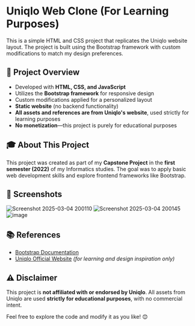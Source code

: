 # Uniqlo Web Clone (For Learning Purposes)

This is a simple HTML and CSS project that replicates the Uniqlo website layout. The project is built using the Bootstrap framework with custom modifications to match my design preferences.

## 🚀 Project Overview  
- Developed with **HTML, CSS, and JavaScript**  
- Utilizes the **Bootstrap framework** for responsive design  
- Custom modifications applied for a personalized layout  
- **Static website** (no backend functionality)  
- **All assets and references are from Uniqlo's website**, used strictly for learning purposes  
- **No monetization**—this project is purely for educational purposes  

## 🎓 About This Project  
This project was created as part of my **Capstone Project** in the **first semester (2022)** of my Informatics studies. The goal was to apply basic web development skills and explore frontend frameworks like Bootstrap.

## 📸 Screenshots  
![Screenshot 2025-03-04 200110](https://github.com/user-attachments/assets/b2eaef25-1446-4a96-aa9a-e730e880d76f)
![Screenshot 2025-03-04 200145](https://github.com/user-attachments/assets/618a1c40-c485-4111-933f-e77b9ed74aa7)
![image](https://github.com/user-attachments/assets/5de1b537-3fdc-4c10-b6f9-f921f217e977)


## 📚 References  
- [Bootstrap Documentation](https://getbootstrap.com/)  
- [Uniqlo Official Website](https://www.uniqlo.com/) *(for learning and design inspiration only)*  

## ⚠️ Disclaimer  
This project is **not affiliated with or endorsed by Uniqlo**. All assets from Uniqlo are used **strictly for educational purposes**, with no commercial intent.

Feel free to explore the code and modify it as you like! 😊  
